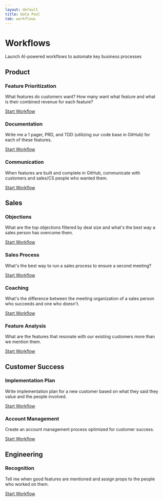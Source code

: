 ```yaml
---
layout: default
title: Data Pool
tab: workflows
---
```


<div>
  <div class="mb-6">
    <h1 class="text-2xl font-bold text-gray-900 mb-2">Workflows</h1>
    <p class="text-gray-600">Launch AI-powered workflows to automate key business processes</p>
  </div>
  
  <!-- Product Workflows -->
  <div class="category-section">
    <h2>Product</h2>
    <div class="card-grid">
      <div class="card">
        <h3>Feature Prioritization</h3>
        <p>What features do customers want? How many want what feature and what is their combined revenue for each feature?</p>
        <a href="#" class="button primary">Start Workflow</a>
      </div>
      <div class="card">
        <h3>Documentation</h3>
        <p>Write me a 1 pager, PRD, and TDD (utilizing our code base in GitHub) for each of these features.</p>
        <a href="#" class="button primary">Start Workflow</a>
      </div>
      <div class="card">
        <h3>Communication</h3>
        <p>When features are built and complete in GitHub, communicate with customers and sales/CS people who wanted them.</p>
        <a href="#" class="button primary">Start Workflow</a>
      </div>
    </div>
  </div>
  
  <!-- Sales Workflows -->
  <div class="category-section">
    <h2>Sales</h2>
    <div class="card-grid">
      <div class="card">
        <h3>Objections</h3>
        <p>What are the top objections filtered by deal size and what's the best way a sales person has overcome them.</p>
        <a href="#" class="button primary">Start Workflow</a>
      </div>
      <div class="card">
        <h3>Sales Process</h3>
        <p>What's the best way to run a sales process to ensure a second meeting?</p>
        <a href="#" class="button primary">Start Workflow</a>
      </div>
      <div class="card">
        <h3>Coaching</h3>
        <p>What's the difference between the meeting organization of a sales person who succeeds and one who doesn't.</p>
        <a href="#" class="button primary">Start Workflow</a>
      </div>
      <div class="card">
        <h3>Feature Analysis</h3>
        <p>What are the features that resonate with our existing customers more than we mention them.</p>
        <a href="#" class="button primary">Start Workflow</a>
      </div>
    </div>
  </div>
  
  <!-- Customer Success Workflows -->
  <div class="category-section">
    <h2>Customer Success</h2>
    <div class="card-grid">
      <div class="card">
        <h3>Implementation Plan</h3>
        <p>Write implementation plan for a new customer based on what they said they value and the people involved.</p>
        <a href="#" class="button primary">Start Workflow</a>
      </div>
      <div class="card">
        <h3>Account Management</h3>
        <p>Create an account management process optimized for customer success.</p>
        <a href="#" class="button primary">Start Workflow</a>
      </div>
    </div>
  </div>
  
  <!-- Engineering Workflows -->
  <div class="category-section">
    <h2>Engineering</h2>
    <div class="card-grid">
      <div class="card">
        <h3>Recognition</h3>
        <p>Tell me when good features are mentioned and assign props to the people who worked on them.</p>
        <a href="#" class="button primary">Start Workflow</a>
      </div>
    </div>
  </div>
</div>